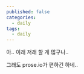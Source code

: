 ```yaml
---
published: false
categories:
  - daily
tags:
  - daily
---
```

아.. 이래 저래 할 게 많구나..

그래도 prose.io가 편하긴 하네..
